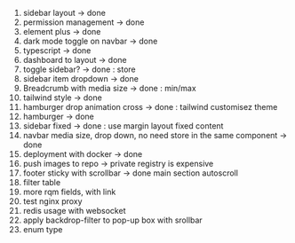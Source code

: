 1. sidebar layout -> done
2. permission management -> done
3. element plus -> done
4. dark mode toggle on navbar -> done
5. typescript -> done
6. dashboard to layout -> done
7. toggle sidebar? -> done : store
8. sidebar item dropdown -> done
9. Breadcrumb with media size -> done : min/max
10. tailwind style -> done
11. hamburger drop animation cross -> done : tailwind customisez theme
12. hamburger -> done
13. sidebar fixed -> done : use margin layout fixed content
14. navbar media size, drop down, no need store in the same component -> done
15. deployment with docker -> done
16. push images to repo -> private registry is expensive
17. footer sticky with scrollbar -> done main section autoscroll
18. filter table
19. more rqm fields, with link
20. test nginx proxy
21. redis usage with websocket
22. apply backdrop-filter to pop-up box with srollbar
23. enum type